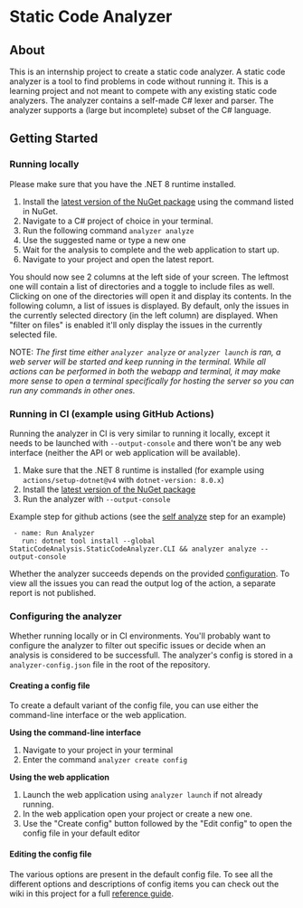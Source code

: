 # Static Code Analyzer

## About
This is an internship project to create a static code analyzer. A static code analyzer is a tool to find problems in code without running it.
This is a learning project and not meant to compete with any existing static code analyzers.
The analyzer contains a self-made C# lexer and parser. The analyzer supports a (large but incomplete) subset of the C# language.

## Getting Started

### Running locally
Please make sure that you have the .NET 8 runtime installed.

1) Install the [latest version of the NuGet package](https://www.nuget.org/packages/StaticCodeAnalysis.StaticCodeAnalyzer.CLI/) using the command listed in NuGet.
2) Navigate to a C# project of choice in your terminal.
3) Run the following command `analyzer analyze`
4) Use the suggested name or type a new one
5) Wait for the analysis to complete and the web application to start up.
6) Navigate to your project and open the latest report.

You should now see 2 columns at the left side of your screen. The leftmost one will contain a list of directories and a toggle to include files as well. Clicking on one of the directories will open it and display its contents.
In the following column, a list of issues is displayed. By default, only the issues in the currently selected directory (in the left column) are displayed. 
When "filter on files" is enabled it'll only display the issues in the currently selected file.

NOTE: *The first time either `analyzer analyze` or `analyzer launch` is ran, a web server will be started and keep running in the terminal. While all actions can be performed in both the webapp and terminal,
it may make more sense to open a terminal specifically for hosting the server so you can run any commands in other ones.*

### Running in CI (example using GitHub Actions)

Running the analyzer in CI is very similar to running it locally, except it needs to be launched with `--output-console` and there won't be any web interface (neither the API or web application will be available).

1) Make sure that the .NET 8 runtime is installed (for example using `actions/setup-dotnet@v4` with `dotnet-version: 8.0.x`)
1) Install the [latest version of the NuGet package](https://www.nuget.org/packages/StaticCodeAnalysis.StaticCodeAnalyzer.CLI/)
2) Run the analyzer with `--output-console`

Example step for github actions (see the [self analyze](https://github.com/Noah-Dekens1/StaticCodeAnalyzer/blob/main/.github/workflows/self-analyze.yml) step for an example)
```
 - name: Run Analyzer
   run: dotnet tool install --global StaticCodeAnalysis.StaticCodeAnalyzer.CLI && analyzer analyze --output-console
```

Whether the analyzer succeeds depends on the provided [configuration](https://github.com/Noah-Dekens1/StaticCodeAnalyzer/wiki/Reference-Guide.md#configuration-options). To view all the issues you can read the output log of the action, a separate report is not published.

### Configuring the analyzer

Whether running locally or in CI environments. You'll probably want to configure the analyzer to filter out specific issues or decide when an analysis is considered to be successfull.
The analyzer's config is stored in a `analyzer-config.json` file in the root of the repository.

#### Creating a config file
To create a default variant of the config file, you can use either the command-line interface or the web application.

**Using the command-line interface**
1) Navigate to your project in your terminal
2) Enter the command `analyzer create config`

**Using the web application**
1) Launch the web application using `analyzer launch` if not already running.
2) In the web application open your project or create a new one.
3) Use the "Create config" button followed by the "Edit config" to open the config file in your default editor

#### Editing the config file
The various options are present in the default config file. To see all the different options and descriptions of config items you can check out the wiki in this project for a full [reference guide](https://github.com/Noah-Dekens1/StaticCodeAnalyzer/wiki/Reference-Guide.md).

